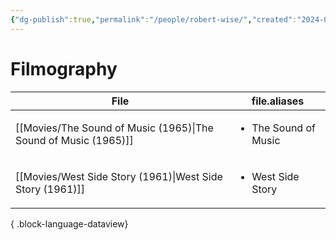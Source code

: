 ```yaml
---
{"dg-publish":true,"permalink":"/people/robert-wise/","created":"2024-06-17","updated":"2025-03-13"}
---
```



# Filmography

| File                                                               | file.aliases                         |
| ------------------------------------------------------------------ | ------------------------------------ |
| [[Movies/The Sound of Music (1965)\|The Sound of Music (1965)]] | <ul><li>The Sound of Music</li></ul> |
| [[Movies/West Side Story (1961)\|West Side Story (1961)]]       | <ul><li>West Side Story</li></ul>    |

{ .block-language-dataview}
